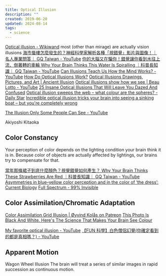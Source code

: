 ```yaml
---
title: Optical Illusion
description: ""
created: 2019-06-20
updated: 2024-08-14
tags:
  - science
---
```


[Optical illusion - Wikiwand](https://omni.wikiwand.com/en/Optical_illusion) most (other than mirage) are actually vision illusions
[海市蜃樓怎麼發生的？神經科學家解析各種「視錯覺」影片與圖像！｜名人專業問答｜ GQ Taiwan - YouTube](https://www.youtube.com/watch?v=gr4WZgo3dbc)
[你的大腦又在騙你！錯覺讓你看到水往上流、倒著轉的車輪 Why Your Brain Thinks This Water Is Spiralling ｜科普長知識｜ GQ Taiwan - YouTube](https://www.youtube.com/watch?v=akCWvq2zlTs)
[Can Illusions Teach Us How the Mind Works? - YouTube](https://www.youtube.com/watch?v=BJ6amzHVkeI)
[How Do Optical Illusions Work?](https://www.verywellmind.com/optical-illusions-4020333)
[Optical Illusions Drawings, Pictures, and Art | Ancient Illusion](https://www.popularmechanics.com/science/amp31941876/ancient-optical-illusions/)
[Optical illusions show how we see | Beau Lotto - YouTube](https://www.youtube.com/watch?v=mf5otGNbkuc)
[25 Insane Optical Illusions That Will Leave You Dazed And Confused](https://list25.com/25-incredible-optical-illusions/)
[Optical illusion sweeps the web – what colour are the spheres? - Daily Star](https://www.dailystar.co.uk/real-life/791813/Optical-illusion-brainteaser-viral-colour-spheres-David-Novick-Twitter/amp)
[Incredible optical illusion tricks your brain into seeing a sinking boat – but you're completely wrong](https://www.thesun.co.uk/tech/9658789/optical-illusion-sinking-boat-wrong-trick/amp)

[The Illusion Only Some People Can See - YouTube](https://www.youtube.com/watch?v=dBap_Lp-0oc)

Akiyoshi Kitaoka

## Color Constancy

Your perception of color depends on the lighting condition your brain think it is in. Because color of objects are actually affected by lightings, our brains try to compensate for that.

[當年那條裙子到底什麼顏色？視覺錯覺如何產生？ Why Your Brain Thinks These Strawberries Are Red ｜科普長知識｜ GQ Taiwan - YouTube](https://www.youtube.com/watch?v=saLz0OlmBJo)
[Asymmetries in blue–yellow color perception and in the color of ‘the dress’: Current Biology](<https://www.cell.com/current-biology/fulltext/S0960-9822(15)00542-4>)
[Full Spectrum - 99% Invisible](https://99percentinvisible.org/episode/full-spectrum/)

## Color Assimilation/Chromatic Adaptation

[Color Assimilation Grid Illusion | Øyvind Kolås on Patreon](https://www.patreon.com/posts/color-grid-28734535)
[This Photo Is Black And White. Here's The Science That Makes Your Brain See Colour](https://www.sciencealert.com/crazy-optical-illusion-makes-your-brain-see-colour-in-a-black-and-white-photo)

[My favorite optical illusion - YouTube](https://www.youtube.com/watch?v=QK-9abhGexQ)
[【FUN 科學】白色僧侶幻覺(你確定看到的都是真相嗎？) - YouTube](https://www.youtube.com/watch?v=-MfGfX__7Mw)

## Apparent Motion

Wagon Wheel Illusion
The brain will treat a series of similar images in rapid succession as continuous motion.
